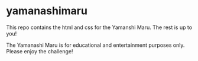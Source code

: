 # yamanashimaru
This repo contains the html and css for the Yamanshi Maru. The rest is up to you!

The Yamanashi Maru is for educational and entertainment purposes only.
Please enjoy the challenge!
